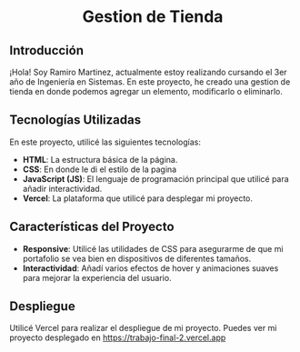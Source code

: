 <div align="center">

# Gestion de Tienda 

</div>

## Introducción

¡Hola! Soy Ramiro Martinez, actualmente estoy realizando cursando el 3er año de Ingeniería en Sistemas. En este proyecto, he creado una gestion de tienda en donde podemos agregar un elemento, modificarlo o eliminarlo.

## Tecnologías Utilizadas

En este proyecto, utilicé las siguientes tecnologías:

- **HTML**: La estructura básica de la página.
- **CSS**: En donde le di el estilo de la pagina
- **JavaScript (JS)**: El lenguaje de programación principal que utilicé para añadir interactividad.
- **Vercel**: La plataforma que utilicé para desplegar mi proyecto.

## Características del Proyecto

- **Responsive**: Utilicé las utilidades de CSS para asegurarme de que mi portafolio se vea bien en dispositivos de diferentes tamaños.
- **Interactividad**: Añadí varios efectos de hover y animaciones suaves para mejorar la experiencia del usuario.


## Despliegue

Utilicé Vercel para realizar el despliegue de mi proyecto. Puedes ver mi proyecto desplegado en [ https://trabajo-final-2.vercel.app ](https://vercel.com/ramiros-projects-413d8ebf/gestion-de-tienda)





